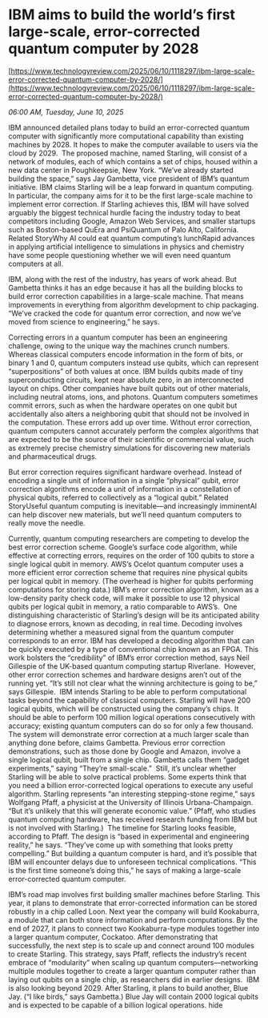 # IBM aims to build the world’s first large-scale, error-corrected quantum computer by 2028

[https://www.technologyreview.com/2025/06/10/1118297/ibm-large-scale-error-corrected-quantum-computer-by-2028/](https://www.technologyreview.com/2025/06/10/1118297/ibm-large-scale-error-corrected-quantum-computer-by-2028/)

*06:00 AM, Tuesday, June 10, 2025*

IBM announced detailed plans today to build an error-corrected quantum computer with significantly more computational capability than existing machines by 2028. It hopes to make the computer available to users via the cloud by 2029.  The proposed machine, named Starling, will consist of a network of modules, each of which contains a set of chips, housed within a new data center in Poughkeepsie, New York. “We’ve already started building the space,” says Jay Gambetta, vice president of IBM’s quantum initiative.  IBM claims Starling will be a leap forward in quantum computing. In particular, the company aims for it to be the first large-scale machine to implement error correction. If Starling achieves this, IBM will have solved arguably the biggest technical hurdle facing the industry today to beat competitors including Google, Amazon Web Services, and smaller startups such as Boston-based QuEra and PsiQuantum of Palo Alto, California.  Related StoryWhy AI could eat quantum computing’s lunchRapid advances in applying artificial intelligence to simulations in physics and chemistry have some people questioning whether we will even need quantum computers at all.

IBM, along with the rest of the industry, has years of work ahead. But Gambetta thinks it has an edge because it has all the building blocks to build error correction capabilities in a large-scale machine. That means improvements in everything from algorithm development to chip packaging. “We’ve cracked the code for quantum error correction, and now we’ve moved from science to engineering,” he says.

Correcting errors in a quantum computer has been an engineering challenge, owing to the unique way the machines crunch numbers. Whereas classical computers encode information in the form of bits, or binary 1 and 0, quantum computers instead use qubits, which can represent “superpositions” of both values at once. IBM builds qubits made of tiny superconducting circuits, kept near absolute zero, in an interconnected layout on chips. Other companies have built qubits out of other materials, including neutral atoms, ions, and photons. Quantum computers sometimes commit errors, such as when the hardware operates on one qubit but accidentally also alters a neighboring qubit that should not be involved in the computation. These errors add up over time. Without error correction, quantum computers cannot accurately perform the complex algorithms that are expected to be the source of their scientific or commercial value, such as extremely precise chemistry simulations for discovering new materials and pharmaceutical drugs.

But error correction requires significant hardware overhead. Instead of encoding a single unit of information in a single “physical” qubit, error correction algorithms encode a unit of information in a constellation of physical qubits, referred to collectively as a “logical qubit.”  Related StoryUseful quantum computing is inevitable—and increasingly imminentAI can help discover new materials, but we’ll need quantum computers to really move the needle.

Currently, quantum computing researchers are competing to develop the best error correction scheme. Google’s surface code algorithm, while effective at correcting errors, requires on the order of 100 qubits to store a single logical qubit in memory. AWS’s Ocelot quantum computer uses a more efficient error correction scheme that requires nine physical qubits per logical qubit in memory. (The overhead is higher for qubits performing computations for storing data.) IBM’s error correction algorithm, known as a low-density parity check code, will make it possible to use 12 physical qubits per logical qubit in memory, a ratio comparable to AWS’s.  One distinguishing characteristic of Starling’s design will be its anticipated ability to diagnose errors, known as decoding, in real time. Decoding involves determining whether a measured signal from the quantum computer corresponds to an error. IBM has developed a decoding algorithm that can be quickly executed by a type of conventional chip known as an FPGA. This work bolsters the “credibility” of IBM’s error correction method, says Neil Gillespie of the UK-based quantum computing startup Riverlane.  However, other error correction schemes and hardware designs aren’t out of the running yet. “It’s still not clear what the winning architecture is going to be,” says Gillespie.  IBM intends Starling to be able to perform computational tasks beyond the capability of classical computers. Starling will have 200 logical qubits, which will be constructed using the company’s chips. It should be able to perform 100 million logical operations consecutively with accuracy; existing quantum computers can do so for only a few thousand.  The system will demonstrate error correction at a much larger scale than anything done before, claims Gambetta. Previous error correction demonstrations, such as those done by Google and Amazon, involve a single logical qubit, built from a single chip. Gambetta calls them “gadget experiments,” saying “They’re small-scale.”  Still, it’s unclear whether Starling will be able to solve practical problems. Some experts think that you need a billion error-corrected logical operations to execute any useful algorithm. Starling represents “an interesting stepping-stone regime,” says Wolfgang Pfaff, a physicist at the University of Illinois Urbana-Champaign. “But it’s unlikely that this will generate economic value.” (Pfaff, who studies quantum computing hardware, has received research funding from IBM but is not involved with Starling.)  The timeline for Starling looks feasible, according to Pfaff. The design is “based in experimental and engineering reality,” he says. “They’ve come up with something that looks pretty compelling.” But building a quantum computer is hard, and it’s possible that IBM will encounter delays due to unforeseen technical complications. “This is the first time someone’s doing this,” he says of making a large-scale error-corrected quantum computer.

IBM’s road map involves first building smaller machines before Starling. This year, it plans to demonstrate that error-corrected information can be stored robustly in a chip called Loon. Next year the company will build Kookaburra, a module that can both store information and perform computations. By the end of 2027, it plans to connect two Kookaburra-type modules together into a larger quantum computer, Cockatoo. After demonstrating that successfully, the next step is to scale up and connect around 100 modules to create Starling. This strategy, says Pfaff, reflects the industry’s recent embrace of “modularity” when scaling up quantum computers—networking multiple modules together to create a larger quantum computer rather than laying out qubits on a single chip, as researchers did in earlier designs.  IBM is also looking beyond 2029. After Starling, it plans to build another, Blue Jay. (“I like birds,” says Gambetta.) Blue Jay will contain 2000 logical qubits and is expected to be capable of a billion logical operations. hide


